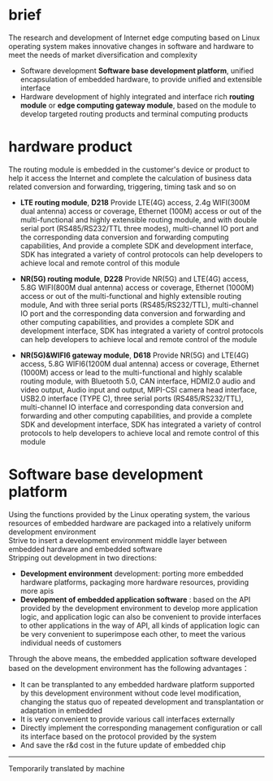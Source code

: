 
# brief 
The research and development of Internet edge computing based on Linux operating system makes innovative changes in software and hardware to meet the needs of market diversification and complexity
- Software development **Software base development platform**, unified encapsulation of embedded hardware, to provide unified and extensible interface  
- Hardware development of highly integrated and interface rich **routing module** or **edge computing gateway module**, based on the module to develop targeted routing products and terminal computing products  


# hardware product
The routing module is embedded in the customer's device or product to help it access the Internet and complete the calculation of business data related conversion and forwarding, triggering, timing task and so on  
- **LTE routing module**, **D218**
Provide LTE(4G) access, 2.4g WIFI(300M dual antenna) access or coverage, Ethernet (100M) access or out of the multi-functional and highly extensible routing module, and with double serial port (RS485/RS232/TTL three modes), multi-channel IO port and the corresponding data conversion and forwarding computing capabilities,  And provide a complete SDK and development interface, SDK has integrated a variety of control protocols can help developers to achieve local and remote control of this module  

- **NR(5G) routing module**, **D228**
Provide NR(5G) and LTE(4G) access, 5.8G WIFI(800M dual antenna) access or coverage, Ethernet (1000M) access or out of the multi-functional and highly extensible routing module,  And with three serial ports (RS485/RS232/TTL), multi-channel IO port and the corresponding data conversion and forwarding and other computing capabilities, and provides a complete SDK and development interface, SDK has integrated a variety of control protocols can help developers to achieve local and remote control of the module  

- **NR(5G)&WIFI6 gateway module**, **D618**
Provide NR(5G) and LTE(4G) access, 5.8G WIFI6(1200M dual antenna) access or coverage, Ethernet (1000M) access or lead to the multi-functional and highly scalable routing module, with Bluetooth 5.0, CAN interface, HDMI2.0 audio and video output,  Audio input and output, MIPI-CSI camera head interface, USB2.0 interface (TYPE C), three serial ports (RS485/RS232/TTL), multi-channel IO interface and corresponding data conversion and forwarding and other computing capabilities, and provide a complete SDK and development interface,  SDK has integrated a variety of control protocols to help developers to achieve local and remote control of this module  



# Software base development platform
Using the functions provided by the Linux operating system, the various resources of embedded hardware are packaged into a relatively uniform development environment  
Strive to insert a development environment middle layer between embedded hardware and embedded software  
Stripping out development in two directions:
 - **Development environment** development: porting more embedded hardware platforms, packaging more hardware resources, providing more apis  
 - **Development of embedded application software** : based on the API provided by the development environment to develop more application logic, and application logic can also be convenient to provide interfaces to other applications in the way of API, all kinds of application logic can be very convenient to superimpose each other, to meet the various individual needs of customers  

Through the above means, the embedded application software developed based on the development environment has the following advantages：
- It can be transplanted to any embedded hardware platform supported by this development environment without code level modification, changing the status quo of repeated development and transplantation or adaptation in embedded  
- It is very convenient to provide various call interfaces externally
- Directly implement the corresponding management configuration or call its interface based on the protocol provided by the system  
- And save the r&d cost in the future update of embedded chip


----
Temporarily translated by machine



